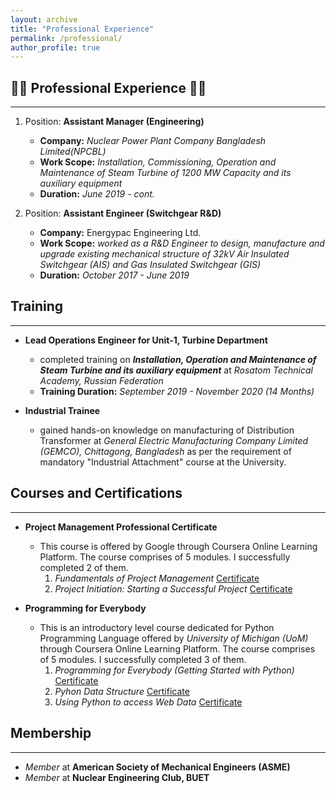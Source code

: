 ```yaml
---
layout: archive
title: "Professional Experience"
permalink: /professional/
author_profile: true
---
```

:construction_worker_man: **Professional Experience** :construction_worker_man:
---
___
1. Position: **Assistant Manager (Engineering)**
     
    - **Company:** *Nuclear Power Plant Company Bangladesh Limited(NPCBL)* 
    - **Work Scope:** *Installation, Commissioning, Operation and Maintenance of Steam Turbine of 1200 MW Capacity and its auxiliary equipment*
    - **Duration:** *June 2019 - cont.*

2. Position: **Assistant Engineer (Switchgear R&D)**
    - **Company:** Energypac Engineering Ltd.
    - **Work Scope:** *worked as a R&D Engineer to design, manufacture and upgrade existing mechanical structure of 32kV Air Insulated Switchgear (AIS) and Gas Insulated       Switchgear (GIS)*
    - **Duration:** *October 2017 - June 2019*

**Training**
---
___
*  **Lead Operations Engineer for Unit-1, Turbine Department**
    - completed training on ***Installation, Operation and Maintenance of Steam Turbine and its auxiliary equipment*** at *Rosatom Technical Academy, Russian Federation* 
    - **Training Duration:** *September 2019 - November 2020 (14 Months)*

*   **Industrial Trainee**
    - gained hands-on knowledge on manufacturing of Distribution Transformer at *General Electric Manufacturing Company Limited (GEMCO), Chittagong, Bangladesh* as per the requirement of mandatory "Industrial Attachment" course at the University.


**Courses and Certifications**
---
___

*  **Project Management Professional Certificate**

    - This course is offered by Google through Coursera Online Learning Platform. The course comprises of 5 modules. I successfully completed 2 of them.
        1. *Fundamentals of Project Management* [Certificate](https://dipenshome.github.io/files/Coursera-UD7KBD2HC47Y.pdf)
        2. *Project Initiation: Starting a Successful Project* [Certificate](https://dipenshome.github.io/files/Coursera-FYCW8USXDCXF.pdf)

*  **Programming for Everybody**
   
    - This is an introductory level course dedicated for Python Programming Language offered by *University of Michigan (UoM)* through Coursera Online Learning Platform. The course comprises of 5 modules. I successfully completed 3 of them.
        1. *Programming for Everybody (Getting Started with Python)* [Certificate](https://dipenshome.github.io/files/Coursera-P63V7M5Z8QLT.pdf)
        2. *Pyhon Data Structure* [Certificate](https://dipenshome.github.io/files/Coursera-DVRP087YOUFF.pdf)
        3. *Using Python to access Web Data* [Certificate](https://dipenshome.github.io/files/Coursera-PC6ELRQGNJSA.pdf)

**Membership**
---
___

*   *Member* at **American Society of Mechanical Engineers (ASME)**
*   *Member* at **Nuclear Engineering Club, BUET**
